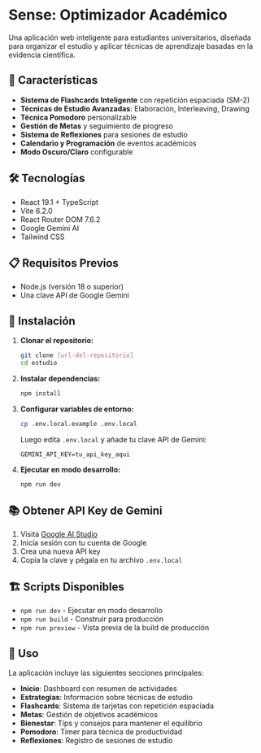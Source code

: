 # Sense: Optimizador Académico

Una aplicación web inteligente para estudiantes universitarios, diseñada para organizar el estudio y aplicar técnicas de aprendizaje basadas en la evidencia científica.

## 🚀 Características

- **Sistema de Flashcards Inteligente** con repetición espaciada (SM-2)
- **Técnicas de Estudio Avanzadas**: Elaboración, Interleaving, Drawing
- **Técnica Pomodoro** personalizable
- **Gestión de Metas** y seguimiento de progreso
- **Sistema de Reflexiones** para sesiones de estudio
- **Calendario y Programación** de eventos académicos
- **Modo Oscuro/Claro** configurable

## 🛠️ Tecnologías

- React 19.1 + TypeScript
- Vite 6.2.0
- React Router DOM 7.6.2
- Google Gemini AI
- Tailwind CSS

## 📋 Requisitos Previos

- Node.js (versión 18 o superior)
- Una clave API de Google Gemini

## 🔧 Instalación

1. **Clonar el repositorio:**
   ```bash
   git clone [url-del-repositorio]
   cd estudio
   ```

2. **Instalar dependencias:**
   ```bash
   npm install
   ```

3. **Configurar variables de entorno:**
   ```bash
   cp .env.local.example .env.local
   ```
   Luego edita `.env.local` y añade tu clave API de Gemini:
   ```
   GEMINI_API_KEY=tu_api_key_aqui
   ```

4. **Ejecutar en modo desarrollo:**
   ```bash
   npm run dev
   ```

## 📚 Obtener API Key de Gemini

1. Visita [Google AI Studio](https://aistudio.google.com/app/apikey)
2. Inicia sesión con tu cuenta de Google
3. Crea una nueva API key
4. Copia la clave y pégala en tu archivo `.env.local`

## 🏗️ Scripts Disponibles

- `npm run dev` - Ejecutar en modo desarrollo
- `npm run build` - Construir para producción
- `npm run preview` - Vista previa de la build de producción

## 📱 Uso

La aplicación incluye las siguientes secciones principales:

- **Inicio**: Dashboard con resumen de actividades
- **Estrategias**: Información sobre técnicas de estudio
- **Flashcards**: Sistema de tarjetas con repetición espaciada
- **Metas**: Gestión de objetivos académicos
- **Bienestar**: Tips y consejos para mantener el equilibrio
- **Pomodoro**: Timer para técnica de productividad
- **Reflexiones**: Registro de sesiones de estudio
